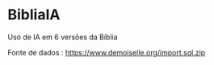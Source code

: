 # BibliaIA
Uso de IA em 6 versões da Bíblia

Fonte de dados : https://www.demoiselle.org/import.sql.zip


